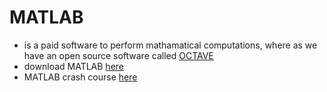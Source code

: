 # MATLAB
- is a paid software to perform mathamatical computations, where as we have an open source software called [OCTAVE](https://www.gnu.org/software/octave/index)
- download MATLAB [here](https://in.mathworks.com/downloads/)
- MATLAB crash course [here](https://matlabacademy.mathworks.com/R2020b/portal.html?course=gettingstarted)